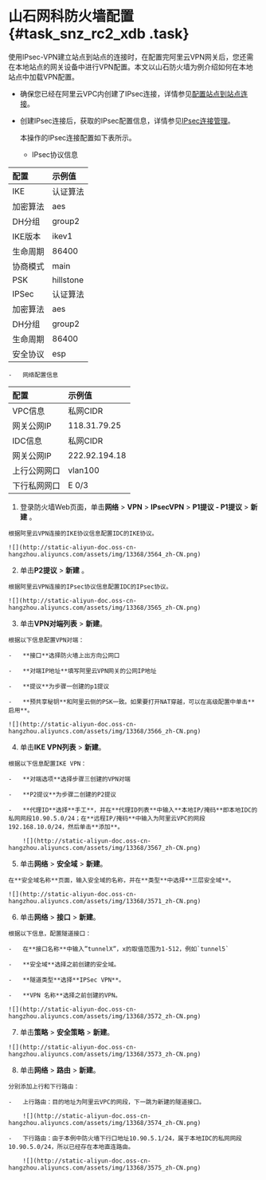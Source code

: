 # 山石网科防火墙配置 {#task_snz_rc2_xdb .task}

使用IPsec-VPN建立站点到站点的连接时，在配置完阿里云VPN网关后，您还需在本地站点的网关设备中进行VPN配置。本文以山石防火墙为例介绍如何在本地站点中加载VPN配置。

-   确保您已经在阿里云VPC内创建了IPsec连接，详情参见[配置站点到站点连接](https://help.aliyun.com/document_detail/65072.html?spm=a2c4g.11186623.2.3.02pwkT)。

-   创建IPsec连接后，获取的IPsec配置信息，详情参见[IPsec连接管理](https://help.aliyun.com/document_detail/65288.html?spm=a2c4g.11186623.2.4.02pwkT)。

    本操作的IPsec连接配置如下表所示。

    -   IPsec协议信息

|配置|示例值|
|:-|:--|
|IKE|认证算法|sha1|
|加密算法|aes|
|DH分组|group2|
|IKE版本|ikev1|
|生命周期|86400|
|协商模式|main|
|PSK|hillstone|
|IPSec|认证算法|sha1|
|加密算法|aes|
|DH分组|group2|
|生命周期|86400|
|安全协议|esp|

    -   网络配置信息

|配置|示例值|
|:-|:--|
|VPC信息|私网CIDR|192.168.10.0/24|
|网关公网IP|118.31.79.25|
|IDC信息|私网CIDR|10.90.5.0/24|
|网关公网IP|222.92.194.18|
|上行公网网口|vlan100|
|下行私网网口|E 0/3|


1.   登录防火墙Web页面，单击**网络** \> **VPN** \> **IPsecVPN** \> **P1提议 - P1提议** \> **新建** 。 

    根据阿里云VPN连接的IKE协议信息配置IDC的IKE协议。

    ![](http://static-aliyun-doc.oss-cn-hangzhou.aliyuncs.com/assets/img/13368/3564_zh-CN.png)

2.   单击**P2提议** \> **新建** 。 

    根据阿里云VPN连接的IPsec协议信息配置IDC的IPsec协议。

    ![](http://static-aliyun-doc.oss-cn-hangzhou.aliyuncs.com/assets/img/13368/3565_zh-CN.png)

3.   单击**VPN对端列表** \> **新建**。 

    根据以下信息配置VPN对端：

    -   **接口**选择防火墙上出方向公网口

    -   **对端IP地址**填写阿里云VPN网关的公网IP地址

    -   **提议**为步骤一创建的p1提议

    -   **预共享秘钥**和阿里云侧的PSK一致。如果要打开NAT穿越，可以在高级配置中单击**启用**。

    ![](http://static-aliyun-doc.oss-cn-hangzhou.aliyuncs.com/assets/img/13368/3566_zh-CN.png)

4.   单击**IKE VPN列表** \> **新建**。 

    根据以下信息配置IKE VPN：

    -   **对端选项**选择步骤三创建的VPN对端

    -   **P2提议**为步骤二创建的P2提议

    -   **代理ID**选择**手工**，并在**代理ID列表**中输入**本地IP/掩码**即本地IDC的私网网段10.90.5.0/24；在**远程IP/掩码**中输入为阿里云VPC的网段192.168.10.0/24，然后单击**添加**。

        ![](http://static-aliyun-doc.oss-cn-hangzhou.aliyuncs.com/assets/img/13368/3567_zh-CN.png)

5.   单击**网络** \> **安全域** \> **新建**。 

    在**安全域名称**页面，输入安全域的名称，并在**类型**中选择**三层安全域**。

    ![](http://static-aliyun-doc.oss-cn-hangzhou.aliyuncs.com/assets/img/13368/3571_zh-CN.png)

6.   单击**网络** \> **接口** \> **新建**。 

    根据以下信息，配置隧道接口：

    -   在**接口名称**中输入”tunnelX”，x的取值范围为1-512，例如`tunnel5`

    -   **安全域**选择之前创建的安全域。

    -   **隧道类型**选择**IPSec VPN**。

    -   **VPN 名称**选择之前创建的VPN。

    ![](http://static-aliyun-doc.oss-cn-hangzhou.aliyuncs.com/assets/img/13368/3572_zh-CN.png)

7.   单击**策略** \> **安全策略** \> **新建**。 

    ![](http://static-aliyun-doc.oss-cn-hangzhou.aliyuncs.com/assets/img/13368/3573_zh-CN.png)

8.   单击**网络** \> **路由** \> **新建**。 

    分别添加上行和下行路由：

    -   上行路由：目的地址为阿里云VPC的网段，下一跳为新建的隧道接口。

        ![](http://static-aliyun-doc.oss-cn-hangzhou.aliyuncs.com/assets/img/13368/3574_zh-CN.png)

    -   下行路由：由于本例中防火墙下行口地址10.90.5.1/24，属于本地IDC的私网网段10.90.5.0/24，所以已经存在本地直连路由。

        ![](http://static-aliyun-doc.oss-cn-hangzhou.aliyuncs.com/assets/img/13368/3575_zh-CN.png)


